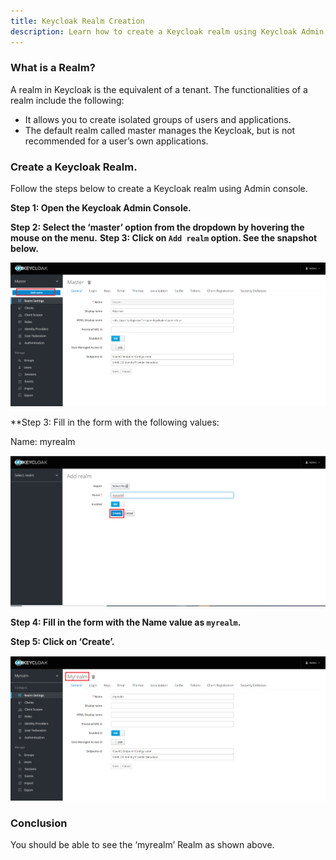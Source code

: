```yaml
---
title: Keycloak Realm Creation
description: Learn how to create a Keycloak realm using Keycloak Admin console?
---
```



### What is a Realm?
 A realm in Keycloak is the equivalent of a tenant. The functionalities of a realm include the following: 
-	It allows you to create isolated groups of users and applications.
-	The default realm called master manages the Keycloak, but is not recommended for a user’s own applications.


### Create a Keycloak Realm.

Follow the steps below to create a Keycloak realm using Admin console.


**Step 1: Open the Keycloak Admin Console.**

**Step 2: Select the ‘master’ option from the dropdown by hovering the mouse on the menu.**
**Step 3: Click on `Add realm` option. See the snapshot below.**


  ![](_images/add-realm.png)

**Step 3: Fill in the form with the following values:

   Name: myrealm
   
   ![](_images/add-realm-form.png)
   
**Step 4: Fill in the form with the Name value as `myrealm`.**

**Step 5: Click on ‘Create’.**
   
![](_images/myrealm-created.png)


### Conclusion
You should be able to see the ‘myrealm’ Realm as shown above.
